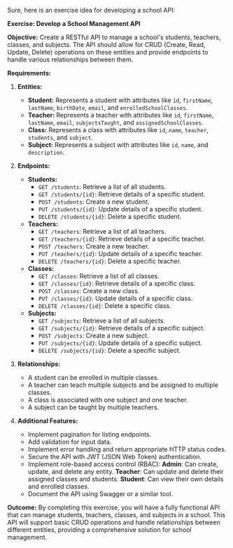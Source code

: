 Sure, here is an exercise idea for developing a school API:

**Exercise: Develop a School Management API**

**Objective:**
Create a RESTful API to manage a school's students, teachers, classes, and subjects. The API should allow for CRUD (Create, Read, Update, Delete) operations on these entities and provide endpoints to handle various relationships between them.

**Requirements:**

1. **Entities:**
    - **Student:** Represents a student with attributes like `id`, `firstName`, `lastName`, `birthDate`, `email`, and `enrolledSchoolClasses`.
    - **Teacher:** Represents a teacher with attributes like `id`, `firstName`, `lastName`, `email`, `subjectsTaught`, and `assignedSchoolClasses`.
    - **Class:** Represents a class with attributes like `id`, `name`, `teacher`, `students`, and `subject`.
    - **Subject:** Represents a subject with attributes like `id`, `name`, and `description`.

2. **Endpoints:**
    - **Students:**
        - `GET /students`: Retrieve a list of all students.
        - `GET /students/{id}`: Retrieve details of a specific student.
        - `POST /students`: Create a new student.
        - `PUT /students/{id}`: Update details of a specific student.
        - `DELETE /students/{id}`: Delete a specific student.
    - **Teachers:**
        - `GET /teachers`: Retrieve a list of all teachers.
        - `GET /teachers/{id}`: Retrieve details of a specific teacher.
        - `POST /teachers`: Create a new teacher.
        - `PUT /teachers/{id}`: Update details of a specific teacher.
        - `DELETE /teachers/{id}`: Delete a specific teacher.
    - **Classes:**
        - `GET /classes`: Retrieve a list of all classes.
        - `GET /classes/{id}`: Retrieve details of a specific class.
        - `POST /classes`: Create a new class.
        - `PUT /classes/{id}`: Update details of a specific class.
        - `DELETE /classes/{id}`: Delete a specific class.
    - **Subjects:**
        - `GET /subjects`: Retrieve a list of all subjects.
        - `GET /subjects/{id}`: Retrieve details of a specific subject.
        - `POST /subjects`: Create a new subject.
        - `PUT /subjects/{id}`: Update details of a specific subject.
        - `DELETE /subjects/{id}`: Delete a specific subject.

3. **Relationships:**
    - A student can be enrolled in multiple classes.
    - A teacher can teach multiple subjects and be assigned to multiple classes.
    - A class is associated with one subject and one teacher.
    - A subject can be taught by multiple teachers.

4. **Additional Features:**
    - Implement pagination for listing endpoints.
    - Add validation for input data.
    - Implement error handling and return appropriate HTTP status codes.
    - Secure the API with JWT (JSON Web Token) authentication.
    - Implement role-based access control (RBAC):
       **Admin**: Can create, update, and delete any entity.
       **Teacher**: Can update and delete their assigned classes and students.
       **Student**: Can view their own details and enrolled classes.
    - Document the API using Swagger or a similar tool.

**Outcome:**
By completing this exercise, you will have a fully functional API that can manage students, teachers, classes, and subjects in a school. This API will support basic CRUD operations and handle relationships between different entities, providing a comprehensive solution for school management.
